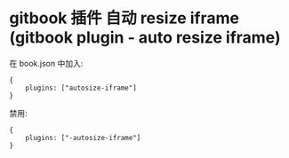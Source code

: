 gitbook 插件 自动 resize iframe (gitbook plugin - auto resize iframe)
==============

在 book.json 中加入:

```
{
    plugins: ["autosize-iframe"]
}
```

禁用:

```
{
    plugins: ["-autosize-iframe"]
}
```